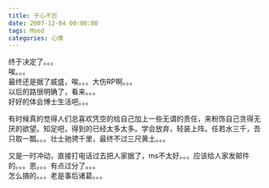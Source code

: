 ```yaml
---
title: 于心不忍
date: 2007-12-04 00:00:00
tags: Mood
categories: 心情
---
```


终于决定了。。。  
唉。。。  
最终还是据了威盛，唉。。。大伤RP啊。。。  
以后的路很明确了，看来。。。  
好好的体会博士生活吧。。。  

有时候真的觉得人们总喜欢凭空的给自己加上一些无谓的责任，来粉饰自己贪得无厌的欲望。知足吧，得到的已经太多太多。学会放弃，轻装上阵。任若水三千，吾只取一瓢。。。壮士驰骋千里，最终不过三尺黄土。。。  

又是一时冲动，直接打电话过去把人家据了，ms不太好。。。应该给人家发邮件的。。。恩。。。有点过分了。。。  
怎么搞的。。。老是事后诸葛。。。
